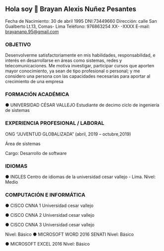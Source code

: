 ## Hola soy  👋 Brayan Alexis Nuñez Pesantes


Fecha de Nacimiento: 30 de abril 1995
DNI:73449660
Dirección: calle San Gualberto Lt.13, Comas- Lima
Teléfono: 976863254		XX- -XXXX
E-mail: brayananp.95@gmail.com



### OBJETIVO

Desenvolverme satisfactoriamente en mis habilidades, responsabilidad, e interés en desarrollarse en áreas como sistemas, redes y telecomunicaciones. Me motiva investigar, participar cursos que aporten mayor conocimiento, ya sean de tipo profesional o personal; y me considero una persona
con las capacidades necesarias para aportar al crecimiento de una empresa



### FORMACIÓN ACADÉMICA	

●	UNIVERSIDAD CÉSAR VALLEJO
Estudiante de decimo ciclo de ingeniería de sistemas

### EXPERIENCIA PROFESIONAL / LABORAL

ONG “JUVENTUD GLOBALIZADA”				                         (abril, 2019 – octubre,2019)

Área de sistemas

Cargo: Desarrollo de software

### IDIOMAS	

●	INGLES
Centro de idiomas de la universidad cesar vallejo - Lima.
Nivel: Medio


### COMPUTACIÓN E INFORMÁTICA

●	CISCO CNNA 1
Universidad cesar vallejo

●	CISCO CNNA 2
Universidad cesar vallejo

●	CISCO CNNA 3
Universidad cesar vallejo

Nivel: Básico
●	MICROSOFT WORD 2016
SENATI
Nivel: Básico

●	MICROSOFT EXCEL 2016
Nivel: Básico

